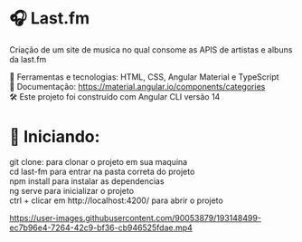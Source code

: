 # :headphones: Last.fm </br> 
Criação de um site de musica no qual consome as APIS de artistas e albuns da last.fm </br>

:hammer: Ferramentas e tecnologias: HTML, CSS, Angular Material e TypeScript </br>
:closed_book: Documentação: https://material.angular.io/components/categories </br>
:hammer_and_wrench: Este projeto foi construído com Angular CLI versão 14 </br>

# :checkered_flag: Iniciando:

git clone: para clonar o projeto em sua maquina</br> 
cd last-fm  para entrar na pasta correta do projeto</br>  npm install para instalar as dependencias</br> 
ng serve  para inicializar o projeto</br> 
ctrl + clicar em http://localhost:4200/ para abrir o projeto 


https://user-images.githubusercontent.com/90053879/193148499-ec7b96e4-7264-42c9-bf36-cb946525fdae.mp4

